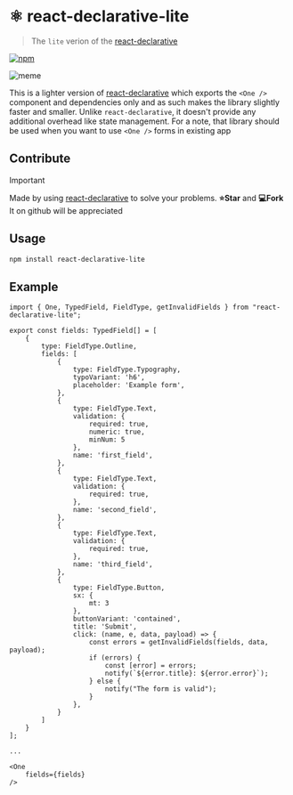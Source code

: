 # ⚛️ react-declarative-lite

> The `lite` verion of the [react-declarative](https://github.com/react-declarative/react-declarative)

[![npm](https://img.shields.io/npm/v/react-declarative-lite.svg?style=flat-square)](https://npmjs.org/package/react-declarative-lite)

![meme](https://github.com/react-declarative/react-declarative/blob/HEAD/meme.png)

This is a lighter version of [react-declarative](https://www.npmjs.com/package/react-declarative) which exports the `<One />` component and dependencies only and as such makes the library slightly faster and smaller. Unlike `react-declarative`, it doesn't provide any additional overhead like state management. For a note, that library should be used when you want to use `<One />` forms in existing app

## Contribute

> [!IMPORTANT]
> Made by using [react-declarative](https://github.com/react-declarative/react-declarative) to solve your problems. **⭐Star** and **💻Fork** It on github will be appreciated

## Usage

```bash
npm install react-declarative-lite
```

## Example

```tsx
import { One, TypedField, FieldType, getInvalidFields } from "react-declarative-lite";

export const fields: TypedField[] = [
    {
        type: FieldType.Outline,
        fields: [
            {
                type: FieldType.Typography,
                typoVariant: 'h6',
                placeholder: 'Example form',
            },
            {
                type: FieldType.Text,
                validation: {
                    required: true,
                    numeric: true,
                    minNum: 5
                },
                name: 'first_field',
            },
            {
                type: FieldType.Text,
                validation: {
                    required: true,
                },
                name: 'second_field',
            },
            {
                type: FieldType.Text,
                validation: {
                    required: true,
                },
                name: 'third_field',
            },
            {
                type: FieldType.Button,
                sx: {
                    mt: 3
                },
                buttonVariant: 'contained',
                title: 'Submit',
                click: (name, e, data, payload) => {
                    const errors = getInvalidFields(fields, data, payload);
                    if (errors) {
                        const [error] = errors;
                        notify(`${error.title}: ${error.error}`);
                    } else {
                        notify("The form is valid");
                    }
                },
            }
        ]
    }
];

...

<One
    fields={fields}
/>

```
